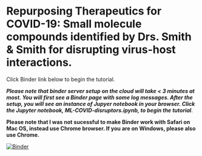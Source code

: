 # Repurposing Therapeutics for COVID-19: Small molecule compounds identified by Drs. Smith & Smith for disrupting virus-host interactions. 

Click Binder link below to begin the tutorial. 

***Please note that binder server setup on the cloud will take < 3 minutes at most. You will first see a Binder page with some log messages. After the setup, you will see an instance of Jupyer notebook in your browser. Click the Jupyter notebook, ML-COVID-disruptors.ipynb, to begin the tutorial***.

**Please note that I was not sucessful to make Binder work with Safari on Mac OS, instead use Chrome browser. If you are on Windows, please also use Chrome.**

[![Binder](https://mybinder.org/badge_logo.svg)](https://mybinder.org/v2/gh/ravichas/nCoV-2019S-protein-disruptors/master)

